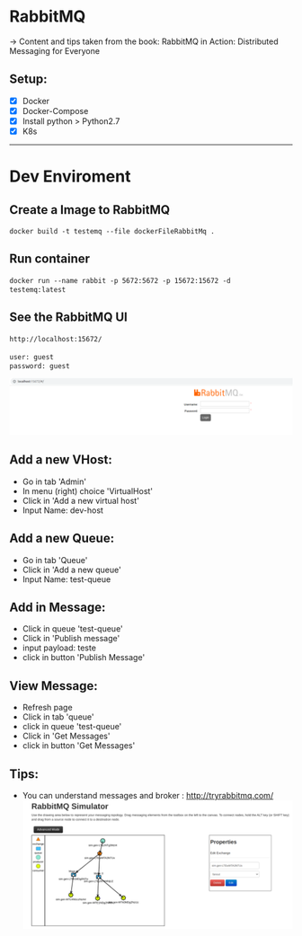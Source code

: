 # RabbitMQ

-> Content and tips taken from the book: RabbitMQ in Action: Distributed Messaging for Everyone

## Setup:
- [x] Docker
- [x] Docker-Compose
- [x] Install python > Python2.7 
- [x] K8s

---

# Dev Enviroment
## Create a Image to RabbitMQ
```
docker build -t testemq --file dockerFileRabbitMq .
```

## Run container
```
docker run --name rabbit -p 5672:5672 -p 15672:15672 -d  testemq:latest
```

## See the RabbitMQ UI
```
http://localhost:15672/

user: guest
password: guest
```
![Rabbitmq UI](./img/rabbitmqui.png "Rabbitmq UI")

## Add a new VHost:
- Go in tab 'Admin'
- In menu (right) choice 'VirtualHost'
- Click in 'Add a new virtual host'
- Input Name: dev-host

## Add a new Queue:
- Go in tab 'Queue'
- Click in 'Add a new queue'
- Input Name: test-queue

## Add in Message:
- Click in queue 'test-queue'
- Click in 'Publish message'
- input payload: teste
- click in button 'Publish Message'

## View Message:
- Refresh page
- Click in tab 'queue'
- click in queue 'test-queue'
- Click in 'Get Messages'
- click in button 'Get Messages'


## Tips:
- You can understand messages and broker : http://tryrabbitmq.com/
![Rabbitmq Trye](./img/rabbitMqTry.png "Rabbitmq Trye")
